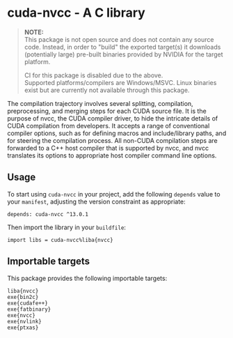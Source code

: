 # cuda-nvcc - A C library

> **NOTE:**  
This package is not open source and does not contain any source code. Instead,
in order to "build" the exported target(s) it downloads (potentially large)
pre-built binaries provided by NVIDIA for the target platform.
>
> CI for this package is disabled due to the above.  
Supported platforms/compilers are Windows/MSVC. Linux binaries exist but are
currently not available through this package.

The compilation trajectory involves several splitting, compilation,
preprocessing, and merging steps for each CUDA source file. It is
the purpose of nvcc, the CUDA compiler driver, to hide the intricate
details of CUDA compilation from developers. It accepts a range of
conventional compiler options, such as for defining macros and
include/library paths, and for steering the compilation process. All
non-CUDA compilation steps are forwarded to a C++ host compiler that
is supported by nvcc, and nvcc translates its options to appropriate
host compiler command line options.

## Usage

To start using `cuda-nvcc` in your project, add the following `depends`
value to your `manifest`, adjusting the version constraint as appropriate:

```
depends: cuda-nvcc ^13.0.1
```

Then import the library in your `buildfile`:

```
import libs = cuda-nvcc%liba{nvcc}
```


## Importable targets

This package provides the following importable targets:

```
liba{nvcc}
exe{bin2c}
exe{cudafe++}
exe{fatbinary}
exe{nvcc}
exe{nvlink}
exe{ptxas}
```
